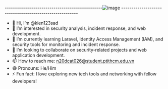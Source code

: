   ------------------------------------------------![image](https://github.com/user-attachments/assets/03b4abe4-3310-496a-8fde-1592103745b2) --------------------------------------------------------


- 👋 Hi, I’m @kien123sad
- 👀 I’m interested in security analysis, incident response, and web development.
- 🌱 I’m currently learning Laravel, Identity Access Management (IAM), and security tools for monitoring and incident response.
- 💞️ I’m looking to collaborate on security-related projects and web application development.
- 📫 How to reach me: n20dcat026@student.ptithcm.edu.vn
- 😄 Pronouns: He/Him
- ⚡ Fun fact: I love exploring new tech tools and networking with fellow developers!

